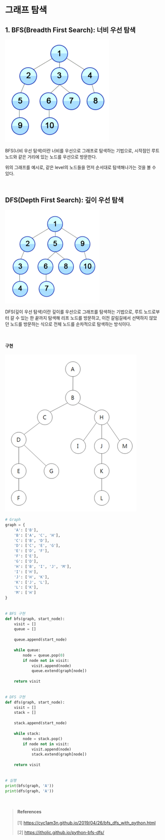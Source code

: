 # 그래프 탐색

## 1. BFS(Breadth First Search): 너비 우선 탐색

![figure16](./img/figure16.PNG)

BFS(너비 우선 탐색)이란 너비를 우선으로 그래프로 탐색하는 기법으로, 시작점인 루트 노드와 같은 거리에 있는 노드를 우선으로 방문한다.

위의 그래프를 예시로, 같은 level의 노드들을 먼저 순서대로 탐색해나가는 것을 볼 수 있다.



<br>

## DFS(Depth First Search): 깊이 우선 탐색

![figure17](./img/figure17.PNG)

DFS(깊이 우선 탐색)이란 깊이를 우선으로 그래프를 탐색하는 기법으로, 루트 노드로부터 갈 수 있는 한 끝까지 탐색해 리프 노드를 방문하고, 이전 갈림길에서 선택하지 않았던 노드를 방문하는 식으로 전체 노드를 순차적으로 탐색하는 방식이다.

<br>

#### 구현

![figure18](./img/figure18.PNG)

~~~python
# Graph
graph = {
    'A': ['B'],
    'B': ['A', 'C', 'H'],
    'C': ['B', 'D'],
    'D': ['C', 'E', 'G'],
    'E': ['D', 'F'],
    'F': ['E'],
    'G': ['D'],
    'H': ['B', 'I', 'J', 'M'],
    'I': ['H'],
    'J': ['H', 'K'],
    'K': ['J', 'L'],
    'L': ['K'],
    'M': ['H']
}


# BFS 구현
def bfs(graph, start_node):
    visit = []
    queue = []
    
    queue.append(start_node)
    
    while queue:
        node = queue.pop(0)
        if node not in visit:
            visit.append(node)
            queue.extend(graph[node])
            
    return visit


# DFS 구현
def dfs(graph, start_node):
    visit = []
    stack = []
    
    stack.append(start_node)
    
    while stack:
        node = stack.pop()
        if node not in visit:
            visit.append(node)
            stack.extend(graph[node])
            
    return visit


# 실행
print(bfs(graph, 'A'))
print(dfs(graph, 'A'))
~~~







<br>

> #### References
>
> [1] https://cyc1am3n.github.io/2019/04/26/bfs_dfs_with_python.html
>
> [2] https://itholic.github.io/python-bfs-dfs/

